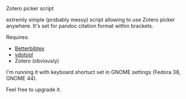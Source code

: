 Zotero picker script

extremly simple (probably messy) script allowing to use Zotero picker anywhere. It's set for pandoc citation format within brackets.  

Requires:
- [Betterbibtex](https://github.com/retorquere/zotero-better-bibtex)
- [ydotool](https://github.com/ReimuNotMoe/ydotool)
- Zotero (obviously)


I'm running it with keyboard shortuct set in GNOME settings (Fedora 38, GNOME 44).

Feel free to upgrade it.

